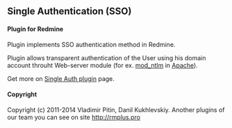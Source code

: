 ## Single Authentication (SSO)

#### Plugin for Redmine
[apache]: http://httpd.apache.org/
[ntlm]: http://modntlm.sourceforge.net/
[plugin]: http://rmplus.pro/en/redmine/plugins/single_auth

Plugin implements SSO authentication method in Redmine.

Plugin allows transparent authentication of the User using his domain account throuht Web-server module (for ex. [mod_ntlm][ntlm] in [Apache][apache]).

Get more on [Single Auth plugin][plugin] page.

#### Copyright
Copyright (c) 2011-2014 Vladimir Pitin, Danil Kukhlevskiy.
Another plugins of our team you can see on site http://rmplus.pro
